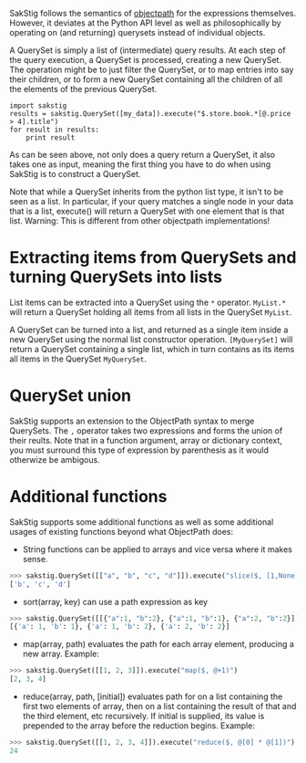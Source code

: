 
SakStig follows the semantics of [objectpath](http://objectpath.org) for the expressions themselves.
However, it deviates at the Python API level as well as philosophically by operating on (and returning) querysets
instead of individual objects.

A QuerySet is simply a list of (intermediate) query results. At each step of the query execution, a QuerySet is processed,
creating a new QuerySet. The operation might be to just filter the QuerySet, or to map entries into say their children,
or to form a new QuerySet containing all the children of all the elements of the previous QuerySet.

    import sakstig
    results = sakstig.QuerySet([my_data]).execute("$.store.book.*[@.price > 4].title")
    for result in results:
        print result

As can be seen above, not only does a query return a QuerySet, it also takes one as input, meaning the first thing
you have to do when using SakStig is to construct a QuerySet.

Note that while a QuerySet inherits from the python list type, it isn't to be seen as a list. In particular, if your
query matches a single node in your data that is a list, execute() will return a QuerySet with one element that is that list.
Warning: This is different from other objectpath implementations!

# Extracting items from QuerySets and turning QuerySets into lists

List items can be extracted into a QuerySet using the `*` operator.
`MyList.*` will return a QuerySet holding all items from all lists in the
QuerySet `MyList`.

A QuerySet can be turned into a list, and returned as a single item
inside a new QuerySet using the normal list constructor operation.
`[MyQuerySet]` will return a QuerySet containing a single list, which
in turn contains as its items all items in the QuerySet `MyQuerySet`.

# QuerySet union

SakStig supports an extension to the ObjectPath syntax to merge
QuerySets. The `,` operator takes two expressions and forms the union
of their reults. Note that in a function argument, array or dictionary
context, you must surround this type of expression by parenthesis as
it would otherwize be ambigous.

# Additional functions

SakStig supports some additional functions as well as some additional
usages of existing functions beyond what ObjectPath does:

* String functions can be applied to arrays and vice versa where it
  makes sense.

```python
>>> sakstig.QuerySet([["a", "b", "c", "d"]]).execute("slice($, [1,None])")
['b', 'c', 'd']
```

* sort(array, key) can use a path expression as key

```python
>>> sakstig.QuerySet([[{"a":1, "b":2}, {"a":1, "b":1}, {"a":2, "b":2}]]).execute("sort($, @.a + @.b)")
[{'a': 1, 'b': 1}, {'a': 1, 'b': 2}, {'a': 2, 'b': 2}]
```

* map(array, path) evaluates the path for each array element,
  producing a new array. Example:

```python
>>> sakstig.QuerySet([[1, 2, 3]]).execute("map($, @+1)")
[2, 3, 4]
```

* reduce(array, path, [initial]) evaluates path for on a list
  containing the first two elements of array, then on a list
  containing the result of that and the third element, etc
  recursively. If initial is supplied, its value is prepended to the
  array before the reduction begins. Example:

```python
>>> sakstig.QuerySet([[1, 2, 3, 4]]).execute("reduce($, @[0] * @[1])")
24
```
